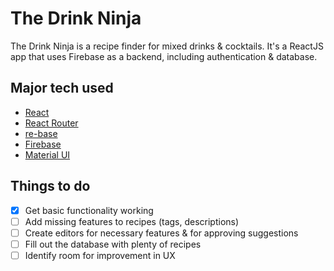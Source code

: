 # The Drink Ninja

The Drink Ninja is a recipe finder for mixed drinks & cocktails. It's a ReactJS app that uses Firebase as a backend, including authentication & database.
 
## Major tech used
- [React](https://facebook.github.io/react/)
- [React Router](https://github.com/ReactTraining/react-router)
- [re-base](https://github.com/tylermcginnis/re-base)
- [Firebase](https://firebase.google.com/)
- [Material UI](http://www.material-ui.com/)

## Things to do

- [x] Get basic functionality working
- [ ] Add missing features to recipes (tags, descriptions)
- [ ] Create editors for necessary features & for approving suggestions
- [ ] Fill out the database with plenty of recipes
- [ ] Identify room for improvement in UX
